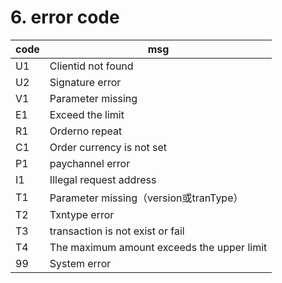 # 6. error code 

| code | msg                            |
| -------------- | ------------------------------------------ |
| U1             | Clientid not found                         |
| U2             | Signature error                            |
| V1             | Parameter missing                          |
| E1             | Exceed the limit                           |
| R1             | Orderno repeat                             |
| C1             | Order currency is not set                  |
| P1             | paychannel error                           |
| I1             | Illegal request address                    |
| T1             | Parameter missing（version或tranType）     |
| T2             | Txntype error                              |
| T3             | transaction is not exist or fail           |
| T4             | The maximum amount exceeds the upper limit |
| 99             | System error  
